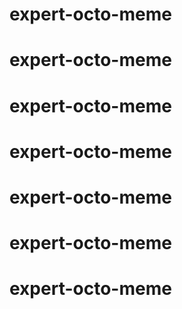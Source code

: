 # expert-octo-meme
# expert-octo-meme
# expert-octo-meme

# expert-octo-meme
# expert-octo-meme
# expert-octo-meme
# expert-octo-meme
